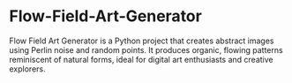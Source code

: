 # Flow-Field-Art-Generator
Flow Field Art Generator is a Python project that creates abstract images using Perlin noise and random points. It produces organic, flowing patterns reminiscent of natural forms, ideal for digital art enthusiasts and creative explorers.
